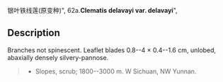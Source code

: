 银叶铁线莲(原变种)",
62a.**Clematis delavayi var. delavayi**",

## Description
Branches not spinescent. Leaflet blades 0.8--4 × 0.4--1.6 cm, unlobed, abaxially densely silvery-pannose.

> * Slopes, scrub; 1800--3000 m. W Sichuan, NW Yunnan.
